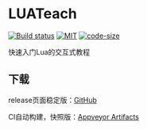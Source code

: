 # LUATeach

[![Build status](https://ci.appveyor.com/api/projects/status/3d5aw4ls82ofc2ei?svg=true)](https://ci.appveyor.com/project/chenxuuu/luateach)
[![MIT](https://img.shields.io/github/license/chenxuuu/luateach)](https://github.com/chenxuuu/luateach/blob/master/LICENSE)
[![code-size](https://img.shields.io/github/languages/code-size/chenxuuu/luateach.svg)](https://github.com/chenxuuu/luateach/archive/master.zip)

快速入门Lua的交互式教程

## 下载

release页面稳定版：[GitHub](https://github.com/chenxuuu/luateach/releases/latest)

CI自动构建，快照版：[Appveyor Artifacts](https://ci.appveyor.com/project/chenxuuu/luateach/build/artifacts)
